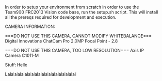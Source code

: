 In order to setup your environment from scratch in order to use the Team900 FRC2013 Vision code base, run the setup.sh script. This will install all the prereqs required for development and execution.


CAMERA INFORMATION:

===DO NOT USE THIS CAMERA, CANNOT MODIFY WHITEBALANCE===
Digital Innovations ChatCam Pro 2.0MP 
Focal Point - 2.8

===DO NOT USE THIS CAMERA, TOO LOW RESOLUTION===
Axis IP Camera C1011-M


Stuff: Hello
 
Lalalalalalalalalalalalalalalalalalalalal